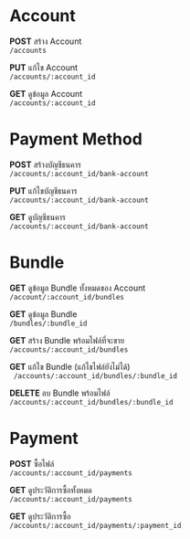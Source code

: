 # Account
**POST** สร้าง Account  
 `/accounts`

**PUT** แก้ไข Account  
  `/accounts/:account_id`

**GET** ดูข้อมูล Account  
  `/accounts/:account_id`


# Payment Method
**POST** สร้างบัญชีธนคาร  
  `/accounts/:account_id/bank-account`

**PUT** แก้ไขบัญชีธนคาร  
   `/accounts/:account_id/bank-account`

**GET** ดูบัญชีธนคาร  
   `/accounts/:account_id/bank-account`



# Bundle
**GET** ดูข้อมูล Bundle ทั้งหมดของ Account  
  `/account/:account_id/bundles`

**GET** ดูข้อมูล Bundle  
  `/bundles/:bundle_id`

**GET** สร้าง Bundle พร้อมไฟล์ที่จะขาย  
  `/accounts/:account_id/bundles`

**GET** แก้ไข Bundle (แก้ไขไฟล์ยังไม่ได้)  
   ` /accounts/:account_id/bundles/:bundle_id`

**DELETE** ลบ Bundle พร้อมไฟล์  
 `/accounts/:account_id/bundles/:bundle_id`


# Payment
**POST** ซื้อไฟล์  
   `/accounts/:account_id/payments`  

**GET** ดูประวัติการซื้อทั้งหมด  
    `/accounts/:account_id/payments ` 

**GET** ดูประวัติการซื้อ  
    `/accounts/:account_id/payments/:payment_id`
